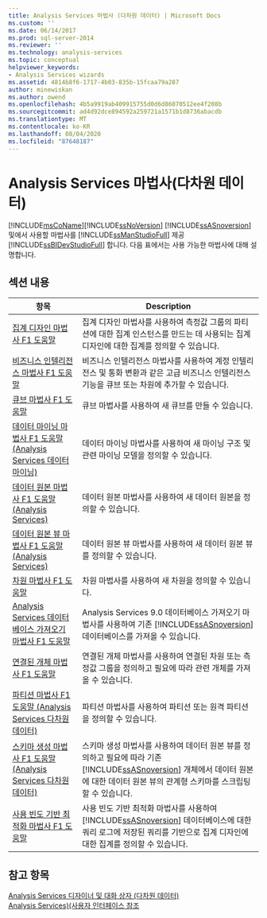 ```yaml
---
title: Analysis Services 마법사 (다차원 데이터) | Microsoft Docs
ms.custom: ''
ms.date: 06/14/2017
ms.prod: sql-server-2014
ms.reviewer: ''
ms.technology: analysis-services
ms.topic: conceptual
helpviewer_keywords:
- Analysis Services wizards
ms.assetid: 4814b8f6-1717-4b03-835b-15fcaa79a287
author: minewiskan
ms.author: owend
ms.openlocfilehash: 4b5a9919ab409915755d0d6d86070512ee4f208b
ms.sourcegitcommit: ad4d92dce894592a259721a1571b1d8736abacdb
ms.translationtype: MT
ms.contentlocale: ko-KR
ms.lasthandoff: 08/04/2020
ms.locfileid: "87648187"
---
```

# <a name="analysis-services-wizards-multidimensional-data"></a>Analysis Services 마법사(다차원 데이터)
  [!INCLUDE[msCoName](../includes/msconame-md.md)][!INCLUDE[ssNoVersion](../includes/ssnoversion-md.md)] [!INCLUDE[ssASnoversion](../includes/ssasnoversion-md.md)] 및에서 사용할 마법사를 [!INCLUDE[ssManStudioFull](../includes/ssmanstudiofull-md.md)] 제공 [!INCLUDE[ssBIDevStudioFull](../includes/ssbidevstudiofull-md.md)] 합니다. 다음 표에서는 사용 가능한 마법사에 대해 설명합니다.  
  
## <a name="in-this-section"></a>섹션 내용  
  
|항목|Description|  
|-----------|-----------------|  
|[집계 디자인 마법사 F1 도움말](aggregation-design-wizard-f1-help.md)|집계 디자인 마법사를 사용하여 측정값 그룹의 파티션에 대한 집계 인스턴스를 만드는 데 사용되는 집계 디자인에 대한 집계를 정의할 수 있습니다.|  
|[비즈니스 인텔리전스 마법사 F1 도움말](business-intelligence-wizard-f1-help.md)|비즈니스 인텔리전스 마법사를 사용하여 계정 인텔리전스 및 통화 변환과 같은 고급 비즈니스 인텔리전스 기능을 큐브 또는 차원에 추가할 수 있습니다.|  
|[큐브 마법사 F1 도움말](cube-wizard-f1-help.md)|큐브 마법사를 사용하여 새 큐브를 만들 수 있습니다.|  
|[데이터 마이닝 마법사 F1 도움말 &#40;Analysis Services 데이터 마이닝&#41;](data-mining-wizard-f1-help-analysis-services-data-mining.md)|데이터 마이닝 마법사를 사용하여 새 마이닝 구조 및 관련 마이닝 모델을 정의할 수 있습니다.|  
|[데이터 원본 마법사 F1 도움말 &#40;Analysis Services&#41;](data-source-wizard-f1-help-analysis-services.md)|데이터 원본 마법사를 사용하여 새 데이터 원본을 정의할 수 있습니다.|  
|[데이터 원본 뷰 마법사 F1 도움말 &#40;Analysis Services&#41;](data-source-view-wizard-f1-help-analysis-services.md)|데이터 원본 뷰 마법사를 사용하여 새 데이터 원본 뷰를 정의할 수 있습니다.|  
|[차원 마법사 F1 도움말](dimension-wizard-f1-help.md)|차원 마법사를 사용하여 새 차원을 정의할 수 있습니다.|  
|[Analysis Services 데이터베이스 가져오기 마법사 F1 도움말](import-analysis-services-database-wizard-f1-help.md)|Analysis Services 9.0 데이터베이스 가져오기 마법사를 사용하여 기존 [!INCLUDE[ssASnoversion](../includes/ssasnoversion-md.md)] 데이터베이스를 가져올 수 있습니다.|  
|[연결된 개체 마법사 F1 도움말](linked-object-wizard-f1-help.md)|연결된 개체 마법사를 사용하여 연결된 차원 또는 측정값 그룹을 정의하고 필요에 따라 관련 개체를 가져올 수 있습니다.|  
|[파티션 마법사 F1 도움말 &#40;Analysis Services 다차원 데이터&#41;](partition-wizard-f1-help-analysis-services-multidimensional-data.md)|파티션 마법사를 사용하여 파티션 또는 원격 파티션을 정의할 수 있습니다.|  
|[스키마 생성 마법사 F1 도움말 &#40;Analysis Services 다차원 데이터&#41;](schema-generation-wizard-f1-help-analysis-services-multidimensional-data.md)|스키마 생성 마법사를 사용하여 데이터 원본 뷰를 정의하고 필요에 따라 기존 [!INCLUDE[ssASnoversion](../includes/ssasnoversion-md.md)] 개체에서 데이터 원본에 대한 데이터 원본 뷰의 관계형 스키마를 스크립팅할 수 있습니다.|  
|[사용 빈도 기반 최적화 마법사 F1 도움말](usage-based-optimization-wizard-f1-help.md)|사용 빈도 기반 최적화 마법사를 사용하여 [!INCLUDE[ssASnoversion](../includes/ssasnoversion-md.md)] 데이터베이스에 대한 쿼리 로그에 저장된 쿼리를 기반으로 집계 디자인에 대한 집계를 정의할 수 있습니다.|  
  
## <a name="see-also"></a>참고 항목  
 [Analysis Services 디자이너 및 대화 상자 &#40;다차원 데이터&#41;](analysis-services-designers-and-dialog-boxes-multidimensional-data.md)   
 [Analysis Services&#41;&#40;사용자 인터페이스 참조](user-interface-reference-analysis-services.md)  
  
  
